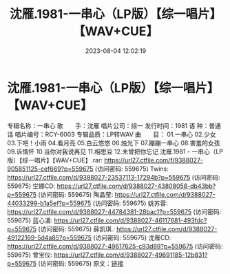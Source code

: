 ﻿---
title: 沈雁.1981-一串心（LP版）【综一唱片】【WAV+CUE】
date: 2023-08-04 12:02:19
categories: WAV车载音乐、镜像
tags: 华语中文
---
# 沈雁.1981-一串心（LP版）【综一唱片】【WAV+CUE】

专辑名称：一串心
歌　　手：沈雁
唱片公司：综一
发行时间：1981
语 种：普通话
唱片编号：RCY-6003
专辑品质：LP转WAV
曲　　目：
01.一串心
02.少女
03.下吧！小雨
04.看月亮
05.白云悠悠
06.烛光下
07.蹦蹦一串心
08.害羞的女孩
09.诉情怀
10.当你对我说再见
11.相思豆
12.未曾把你忘记
沈雁.1981 - 一串心（LP版）【综一唱片】【WAV+CUE】.rar: https://url27.ctfile.com/f/9388027-905851125-cef669?p=559675
(访问密码: 559675)
Twins: https://url27.ctfile.com/d/9388027-23537113-17294b?p=559675
(访问密码: 559675)
坣娜CD: https://url27.ctfile.com/d/9388027-43808058-db43bb?p=559675
(访问密码: 559675)
陶晶莹: https://url27.ctfile.com/d/9388027-44033299-b1a5ef?p=559675
(访问密码: 559675)
姚苏蓉: https://url27.ctfile.com/d/9388027-44784381-28bac1?p=559675
(访问密码: 559675)
蓝心湄: https://url27.ctfile.com/d/9388027-46117681-493fdc?p=559675
(访问密码: 559675)
薛凯琪.: https://url27.ctfile.com/d/9388027-49122169-5d4a85?p=559675
(访问密码: 559675)
沈雁CD: https://url27.ctfile.com/d/9388027-49617625-c93d89?p=559675
(访问密码: 559675)
曾宝仪: https://url27.ctfile.com/d/9388027-49691185-12b831?p=559675
(访问密码: 559675)
原文：[链接](https://blog.sina.com.cn/s/blog_1647c7e76010312yr.html)
